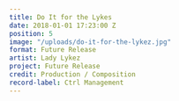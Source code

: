 ```yaml
---
title: Do It for the Lykes
date: 2018-01-01 17:23:00 Z
position: 5
image: "/uploads/do-it-for-the-lykez.jpg"
format: Future Release
artist: Lady Lykez
project: Future Release
credit: Production / Composition
record-label: Ctrl Management
---
```


